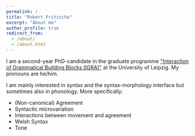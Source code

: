 ```yaml
---
permalink: /
title: "Robert Fritzsche"
excerpt: "About me"
author_profile: true
redirect_from: 
  - /about/
  - /about.html
---
```


I am a second-year PhD-candidate in the graduate programme ["Interaction of Grammatical Building Blocks (IGRA)"](https://www.philol.uni-leipzig.de/graduiertenkolleg-interaktion-grammatischer-bausteine/) at the University of Leipzig. My pronouns are he/him.

I am mainly interested in syntax and the syntax-morphology interface but sometimes also in phonology. More specifically:

- (Non-canonical) Agreement
- Syntactic microvariation
- Interactions between movement and agreement
- Welsh Syntax
- Tone

